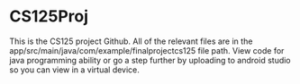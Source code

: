 # CS125Proj
This is the CS125  project Github.
All of the relevant files are in the app/src/main/java/com/example/finalprojectcs125 file path. View code for java programming ability or go a step further by uploading to android studio so you can view in a virtual device. 
